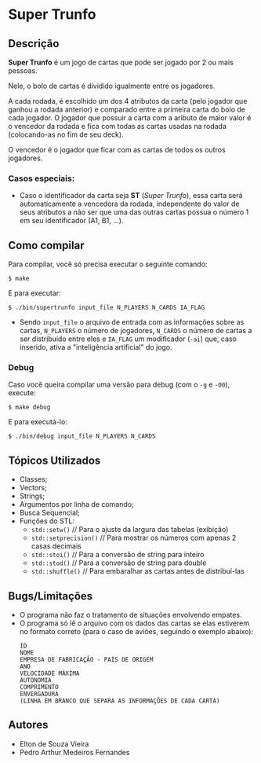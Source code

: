 # Super Trunfo

## Descrição
**Super Trunfo** é um jogo de cartas que pode ser jogado por 2 ou mais pessoas.

Nele, o bolo de cartas é dividido igualmente entre os jogadores.

A cada rodada, é escolhido um dos 4 atributos da carta (pelo jogador que ganhou
a rodada anterior) e comparado entre a primeira carta do bolo de cada jogador.
O jogador que possuir a carta com a aributo de maior valor é o vencedor da rodada
e fica com todas as cartas usadas na rodada (colocando-as no fim de seu deck).

O vencedor é o jogador que ficar com as cartas de todos os outros jogadores.

### Casos especiais:
 - Caso o identificador da carta seja **ST** (*Super Trunfo*), essa carta será
   automaticamente a vencedora da rodada, independente do valor de seus atributos
   a não ser que uma das outras cartas possua o número 1 em seu identificador (A1, B1, ...).


## Como compilar
Para compilar, você só precisa executar o seguinte comando:

```
$ make
```

E para executar:

```
$ ./bin/supertrunfo input_file N_PLAYERS N_CARDS IA_FLAG
```

 * Sendo `input_file` o arquivo de entrada com as informações sobre as cartas,
   `N_PLAYERS` o número de jogadores, `N_CARDS` o número de cartas a ser
   distribuído entre eles e `IA_FLAG` um modificador (`-ai`) que, caso inserido, ativa
   a "inteligência artificial" do jogo.

### Debug
Caso você queira compilar uma versão para debug (com o `-g` e `-O0`), execute:

```
$ make debug
```

E para executá-lo:

```
$ ./bin/debug input_file N_PLAYERS N_CARDS
```


## Tópicos Utilizados
 - Classes;
 - Vectors;
 - Strings;
 - Argumentos por linha de comando;
 - Busca Sequencial;
 - Funções do STL:
   - `std::setw()`          // Para o ajuste da largura das tabelas (exibição)
   - `std::setprecision()`  // Para mostrar os números com apenas 2 casas decimais
   - `std::stoi()`          // Para a conversão de string para inteiro
   - `std::stod()`          // Para a conversão de string para double
   - `std::shuffle()`       // Para embaralhar as cartas antes de distribuí-las


## Bugs/Limitações
 - O programa não faz o tratamento de situações envolvendo empates.
 - O programa só lê o arquivo com os dados das cartas se elas estiverem no
   formato correto (para o caso de aviões, seguindo o exemplo abaixo):
    ```
    ID
    NOME
    EMPRESA DE FABRICAÇÃO - PAÍS DE ORIGEM
    ANO
    VELOCIDADE MÁXIMA
    AUTONOMIA
    COMPRIMENTO
    ENVERGADURA
    (LINHA EM BRANCO QUE SEPARA AS INFORMAÇÕES DE CADA CARTA)
    ```


## Autores
 - Elton de Souza Vieira
 - Pedro Arthur Medeiros Fernandes
